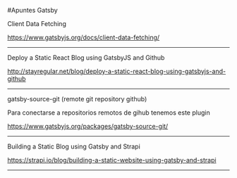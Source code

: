 #Apuntes Gatsby

Client Data Fetching

https://www.gatsbyjs.org/docs/client-data-fetching/

___

Deploy a Static React Blog using GatsbyJS and Github

http://stayregular.net/blog/deploy-a-static-react-blog-using-gatsbyjs-and-github

___


gatsby-source-git (remote git repository github)

Para conectarse a repositorios remotos de gihub tenemos este plugin

https://www.gatsbyjs.org/packages/gatsby-source-git/

___

Building a Static Blog using Gatsby and Strapi

https://strapi.io/blog/building-a-static-website-using-gatsby-and-strapi

___

